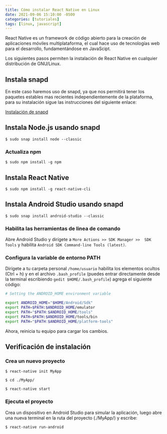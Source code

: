 ```yaml
---
title: Cómo instalar React Native en Linux
date: 2021-09-06 15:10:00 -0500
categories: [tutoriales]
tags: [linux, javascript]
---
```


React Native es un framework de código abierto para la creación de aplicaciones móviles multiplataforma, el cual hace uso de tecnologías web para el desarrollo, fundamentándose en JavaScipt.

Los siguientes pasos permiten la instalación de React Native en cualquier distribución de GNU/Linux.

## Instala snapd

En este caso haremos uso de snapd, ya que nos permitirá tener los paquetes estables mas recientes independientemente de la plataforma, para su instalación sigue las instrucciones del siguiente enlace:

[Instalación de snapd](https://snapcraft.io/docs/installing-snapd)

## Instala Node.js usando snapd

```terminal
$ sudo snap install node --classic
```

### Actualiza npm

```terminal
$ sudo npm install -g npm
```

## Instala React Native

```terminal
$ sudo npm install -g react-native-cli
```

## Instala Android Studio usando snapd

```terminal
$ sudo snap install android-studio --classic
```

### Habilita las herramientas de linea de comando
Abre Android Studio y dirígete a `More Actions >> SDK Manager >>  SDK Tools` y habilita `Android SDK Command-line Tools (latest)`.

### Configura la variable de entorno PATH

Dirígete a tu carpeta personal `/home/usuario` habilita los elementos ocultos (Ctrl + h) y en el archivo `.bash_profile` (puedes entrar directamente desde la terminal escribiendo `gedit $HOME/.bash_profile`) agrega el siguiente código:

```bash
# Setting the ANDROID_HOME environment variable

export ANDROID_HOME="$HOME/Android/Sdk"
export PATH=$PATH:$ANDROID_HOME/emulator
export PATH="$PATH:$ANDROID_HOME/tools"
export PATH=$PATH:$ANDROID_HOME/tools/bin
export PATH="$PATH:$ANDROID_HOME/platform-tools"
```

Ahora, reinicia tu equipo para cargar los cambios.

## Verificación de instalación

### Crea un nuevo proyecto

```terminal
$ react-native init MyApp
```


```terminal
$ cd ./MyApp/
```


```terminal
$ react-native start
```

### Ejecuta el proyecto

Crea un dispositivo en Android Studio para simular la aplicación, luego abre una nueva terminal en la ruta del proyecto (./MyApp/) y escribe:

```terminal
$ react-native run-android
```
